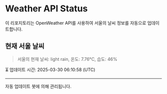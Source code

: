 
# Weather API Status

이 리포지토리는 OpenWeather API를 사용하여 서울의 날씨 정보를 자동으로 업데이트합니다.

## 현재 서울 날씨
> 서울의 현재 날씨: light rain, 온도: 7.76°C, 습도: 46%

⏳ 업데이트 시간: 2025-03-30 06:10:58 (UTC)

---
자동 업데이트 봇에 의해 관리됩니다.
